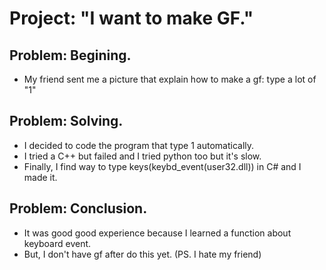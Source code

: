 # Project: "I want to make GF."

## Problem: Begining.
 - My friend sent me a picture that explain how to make a gf: type a lot of "1"

## Problem: Solving.
 - I decided to code the program that type 1 automatically.
 - I tried a C++ but failed and I tried python too but it's slow.
 - Finally, I find way to type keys(keybd_event(user32.dll)) in C# and I made it.

## Problem: Conclusion.
 - It was good good experience because I learned a function about keyboard event.
 - But, I don't have gf after do this yet. (PS. I hate my friend)
